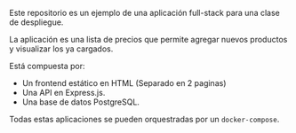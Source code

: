 Este repositorio es un ejemplo de una aplicación full-stack para una clase de despliegue.

La aplicación es una lista de precios que permite agregar nuevos productos y visualizar los ya cargados.

Está compuesta por:

* Un frontend estático en HTML (Separado en 2 paginas)
* Una API en Express.js.
* Una base de datos PostgreSQL.

Todas estas aplicaciones se pueden orquestradas por un `docker-compose`.